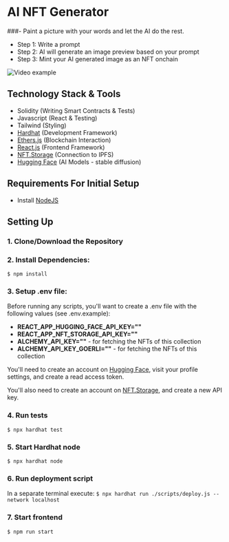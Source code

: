 # AI NFT Generator

###- Paint a picture with your words and let the AI do the rest.

- Step 1: Write a prompt
- Step 2: AI will generate an image preview based on your prompt
- Step 3: Mint your AI generated image as an NFT onchain

![Video example](./public/video.gif)

## Technology Stack & Tools

- Solidity (Writing Smart Contracts & Tests)
- Javascript (React & Testing)
- Tailwind (Styling)
- [Hardhat](https://hardhat.org/) (Development Framework)
- [Ethers.js](https://docs.ethers.io/v5/) (Blockchain Interaction)
- [React.js](https://reactjs.org/) (Frontend Framework)
- [NFT.Storage](https://nft.storage/) (Connection to IPFS)
- [Hugging Face](https://huggingface.co/) (AI Models - stable diffusion)

## Requirements For Initial Setup

- Install [NodeJS](https://nodejs.org/en/)

## Setting Up

### 1. Clone/Download the Repository

### 2. Install Dependencies:

`$ npm install`

### 3. Setup .env file:

Before running any scripts, you'll want to create a .env file with the following values (see .env.example):

- **REACT_APP_HUGGING_FACE_API_KEY=""**
- **REACT_APP_NFT_STORAGE_API_KEY=""**
- **ALCHEMY_API_KEY=""** - for fetching the NFTs of this collection
- **ALCHEMY_API_KEY_GOERLI=""** - for fetching the NFTs of this collection

You'll need to create an account on [Hugging Face](https://huggingface.co/), visit your profile settings, and create a read access token.

You'll also need to create an account on [NFT.Storage](https://nft.storage/), and create a new API key.

### 4. Run tests

`$ npx hardhat test`

### 5. Start Hardhat node

`$ npx hardhat node`

### 6. Run deployment script

In a separate terminal execute:
`$ npx hardhat run ./scripts/deploy.js --network localhost`

### 7. Start frontend

`$ npm run start`
